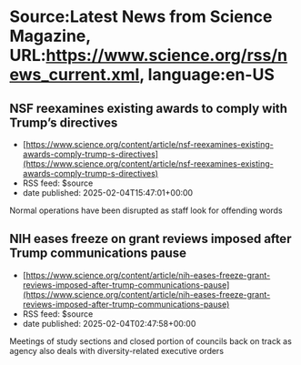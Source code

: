 # Source:Latest News from Science Magazine, URL:https://www.science.org/rss/news_current.xml, language:en-US

## NSF reexamines existing awards to comply with Trump’s directives
 - [https://www.science.org/content/article/nsf-reexamines-existing-awards-comply-trump-s-directives](https://www.science.org/content/article/nsf-reexamines-existing-awards-comply-trump-s-directives)
 - RSS feed: $source
 - date published: 2025-02-04T15:47:01+00:00

Normal operations have been disrupted as staff look for offending words

## NIH eases freeze on grant reviews imposed after Trump communications pause
 - [https://www.science.org/content/article/nih-eases-freeze-grant-reviews-imposed-after-trump-communications-pause](https://www.science.org/content/article/nih-eases-freeze-grant-reviews-imposed-after-trump-communications-pause)
 - RSS feed: $source
 - date published: 2025-02-04T02:47:58+00:00

Meetings of study sections and closed portion of councils back on track as agency also deals with diversity-related executive orders

